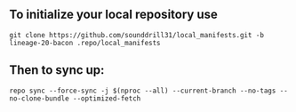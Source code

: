 To initialize your local repository use
---------------------------------------

    git clone https://github.com/sounddrill31/local_manifests.git -b lineage-20-bacon .repo/local_manifests
    

Then to sync up:
----------------

    repo sync --force-sync -j $(nproc --all) --current-branch --no-tags --no-clone-bundle --optimized-fetch
